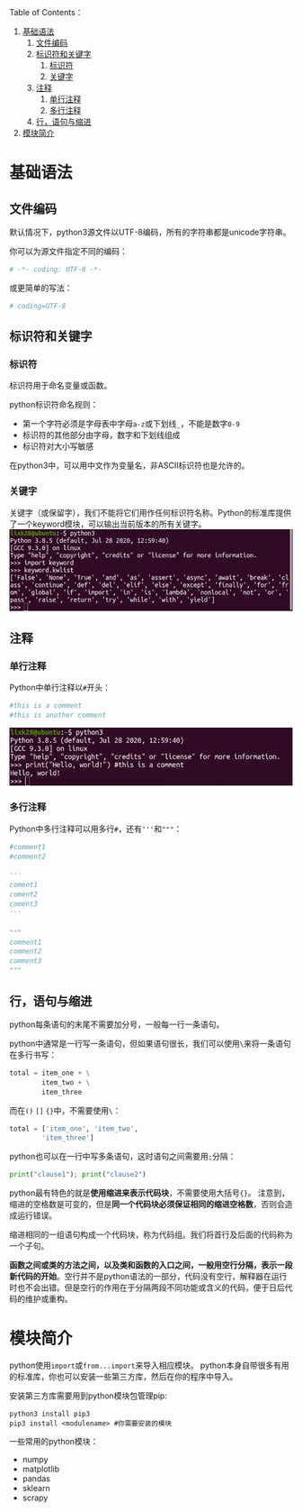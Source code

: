 Table of Contents：
1. [基础语法](#基础语法)
   1. [文件编码](#文件编码)
   2. [标识符和关键字](#标识符和关键字)
      1. [标识符](#标识符)
      2. [关键字](#关键字)
   3. [注释](#注释)
      1. [单行注释](#单行注释)
      2. [多行注释](#多行注释)
   4. [行，语句与缩进](#行语句与缩进)
2. [模块简介](#模块简介)


# 基础语法

## 文件编码

默认情况下，python3源文件以UTF-8编码，所有的字符串都是unicode字符串。

你可以为源文件指定不同的编码：
```python
# -*- coding: UTF-8 -*-
```
或更简单的写法：
```python
# coding=UTF-8
```

## 标识符和关键字

### 标识符
标识符用于命名变量或函数。

python标识符命名规则：
- 第一个字符必须是字母表中字母`a-z`或下划线`_`，不能是数字`0-9`
- 标识符的其他部分由字母，数字和下划线组成
- 标识符对大小写敏感

在python3中，可以用中文作为变量名，非ASCII标识符也是允许的。

### 关键字

关键字（或保留字），我们不能将它们用作任何标识符名称。Python的标准库提供了一个keyword模块，可以输出当前版本的所有关键字。
<img src=image/2021-02-11_13-47.png>

## 注释

### 单行注释

Python中单行注释以`#`开头：
```python
#this is a comment
#this is another comment
```
<img src=image/2021-02-11_13-51.png>

### 多行注释

Python中多行注释可以用多行`#`，还有`'''`和`"""`：
```python
#comment1
#comment2

'''
coment1
coment2
coment3
'''

"""
comment1
comment2
comment3
"""
```

## 行，语句与缩进

python每条语句的末尾不需要加分号，一般每一行一条语句。

python中通常是一行写一条语句，但如果语句很长，我们可以使用`\`来将一条语句在多行书写：
```python
total = item_one + \
        item_two + \
        item_three
```
而在`()` `[]` `{}`中，不需要使用`\`：
```python
total = ['item_one', 'item_two', 
        'item_three']
```

python也可以在一行中写多条语句，这时语句之间需要用`;`分隔：
```python
print("clause1"); print("clause2")
```

python最有特色的就是**使用缩进来表示代码块**，不需要使用大括号`{}`。
注意到，缩进的空格数是可变的，但是**同一个代码块必须保证相同的缩进空格数**，否则会造成运行错误。

缩进相同的一组语句构成一个代码块，称为代码组。我们将首行及后面的代码称为一个子句。

**函数之间或类的方法之间，以及类和函数的入口之间，一般用空行分隔，表示一段新代码的开始**。空行并不是python语法的一部分，代码没有空行，解释器在运行时也不会出错。但是空行的作用在于分隔两段不同功能或含义的代码，便于日后代码的维护或重构。

# 模块简介

python使用`import`或`from...import`来导入相应模块。
python本身自带很多有用的标准库，你也可以安装一些第三方库，然后在你的程序中导入。

安装第三方库需要用到python模块包管理pip:
```
python3 install pip3
pip3 install <modulename> #你需要安装的模块
```

一些常用的python模块：
- numpy
- matplotlib
- pandas
- sklearn
- scrapy












